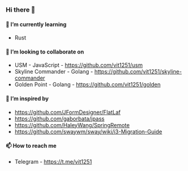 ### Hi there 👋

#### 🌱 I’m currently learning

* Rust

#### 👯 I’m looking to collaborate on

* USM - JavaScript - https://github.com/vit1251/usm
* Skyline Commander - Golang - https://github.com/vit1251/skyline-commander
* Golden Point - Golang - https://github.com/vit1251/golden

#### 🤔 I’m inspired by

 * https://github.com/JFormDesigner/FlatLaf
 * https://github.com/gaborbata/jpass
 * https://github.com/HaleyWang/SpringRemote
 * https://github.com/swaywm/sway/wiki/i3-Migration-Guide

#### 📫 How to reach me

* Telegram - https://t.me/vit1251
